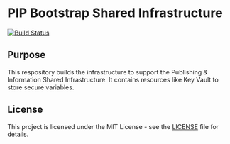 # PIP Bootstrap Shared Infrastructure

[![Build Status](https://travis-ci.org/hmcts/pip-shared-infrastructure-bootstap.svg?branch=master)](https://travis-ci.org/hmcts/pip-shared-infrastructure-bootstap)

## Purpose

This respository builds the infrastructure to support the Publishing & Information Shared Infrastructure. It contains resources like Key Vault to store secure variables.

## License

This project is licensed under the MIT License - see the [LICENSE](LICENSE) file for details.

